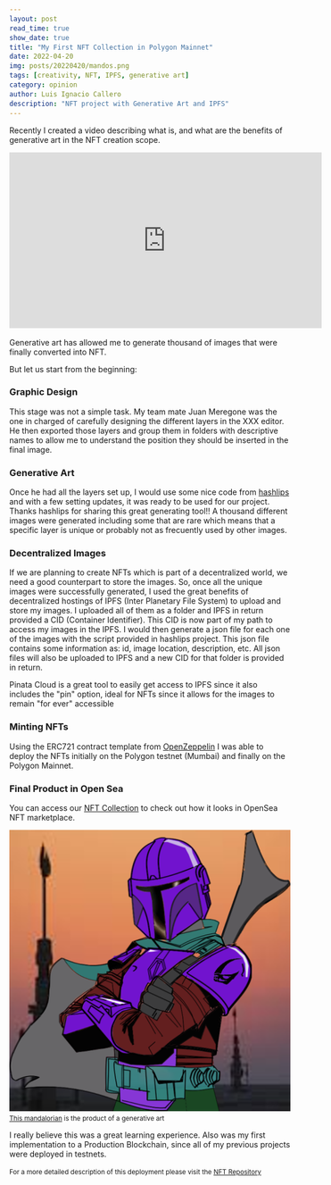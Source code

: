 ```yaml
---
layout: post
read_time: true
show_date: true
title: "My First NFT Collection in Polygon Mainnet"
date: 2022-04-20
img: posts/20220420/mandos.png
tags: [creativity, NFT, IPFS, generative art]
category: opinion
author: Luis Ignacio Callero
description: "NFT project with Generative Art and IPFS"
---
```

Recently I created a video describing what is, and what are the benefits of generative art in the NFT creation scope.

<iframe width="560" height="315" src="https://www.youtube.com/embed/DK-SshPEBRA" title="YouTube video player" frameborder="0" allow="accelerometer; autoplay; clipboard-write; encrypted-media; gyroscope; picture-in-picture" allowfullscreen></iframe>

Generative art has allowed me to generate thousand of images that were finally converted into NFT. 

But let us start from the beginning:

### Graphic Design
This stage was not a simple task. My team mate Juan Meregone was the one in charged of carefully designing the different layers in the XXX editor. He then exported those layers and group them in folders with descriptive names to allow me to understand the position they should be inserted in the final image.

### Generative Art
Once he had all the layers set up, I would use some nice code from [hashlips](https://github.com/HashLips/hashlips_art_engine) and with a few setting updates, it was ready to be used for our project. Thanks hashlips for sharing this great generating tool!!
A thousand different images were generated including some that are rare which means that a specific layer is unique or probably not as frecuently used by other images.

### Decentralized Images
If we are planning to create NFTs which is part of a decentralized world, we need a good counterpart to store the images.
So, once all the unique images were successfully generated, I used the great benefits of decentralized hostings of IPFS (Inter Planetary File System) to upload and store my images. I uploaded all of them as a folder and IPFS in return provided a CID (Container Identifier). This CID is now part of my path to access my images in the IPFS.
I would then generate a json file for each one of the images with the script provided in hashlips project. This json file contains some information as: id, image location, description, etc.
All json files will also be uploaded to IPFS and a new CID for that folder is provided in return.

<tweet>Pinata Cloud is a great tool to easily get access to IPFS since it also includes the "pin" option, ideal for NFTs since it allows for the images to remain "for ever" accessible</tweet> 

### Minting NFTs
Using the ERC721 contract template from [OpenZeppelin](https://docs.openzeppelin.com/contracts/4.x/erc721#:~:text=ERC721%20is%20a%20standard%20for,across%20a%20number%20of%20contracts.) I was able to deploy the NFTs initially on the Polygon testnet (Mumbai) and finally on the Polygon Mainnet.

### Final Product in Open Sea
You can access our [NFT Collection](https://opensea.io/collection/mandos-this-is-the-way) to check out how it looks in OpenSea NFT marketplace.


![Generative Art Image](./assets/img/posts/20220420/mando_large.png)
<small>[This mandalorian](https://opensea.io/assets/matic/0xc3b2d1fe02bc15182d676e59e3d3f5fe4ff41ac1/6) is the product of a generative art</small>

I really believe this was a great learning experience. Also was my first implementation to a Production Blockchain, since all of my previous projects were deployed in testnets.

<small>For a more detailed description of this deployment please visit the [NFT Repository](https://github.com/luigicallero/NFT_Mandalorian_Helmets)</small>